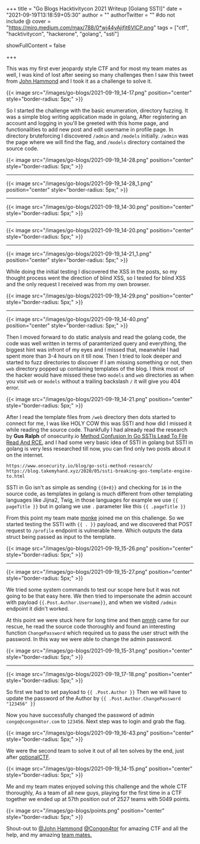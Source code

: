 +++
title = "Go Blogs Hacktivitycon 2021 Writeup [Golang SSTI]"
date = "2021-09-19T13:18:59+05:30"
author = ""
authorTwitter = "" #do not include @
cover = "https://miro.medium.com/max/788/0*wj44yAjifjt6VlCP.png"
tags = ["ctf", "hacktivitycon", "hackerone", "golang", "ssti"]

showFullContent = false

+++

This was my first ever jeopardy style CTF and for most my team mates as well, I was kind of lost after seeing so many challenges then I saw this tweet from [John Hammond](https://twitter.com/_JohnHammond) and I took it as a challenge to solve it. 

{{< image src="/images/go-blogs/2021-09-19_14-17.png" position="center" style="border-radius: 5px;" >}}





So I started the challenge with the basic enumeration, directory fuzzing. It was a simple blog writing application made in golang, After registering an account and logging in you'll be greeted with this home page, and functionalities to add new post and edit username in profile page. In directory bruteforcing I discovered `/admin` and `/models` initially. `/admin` was the page where we will find the flag, and `/models` directory contained the source code.

{{< image src="/images/go-blogs/2021-09-19_14-28.png" position="center" style="border-radius: 5px;" >}}

---

{{< image src="/images/go-blogs/2021-09-19_14-28_1.png" position="center" style="border-radius: 5px;" >}}

---

{{< image src="/images/go-blogs/2021-09-19_14-30.png" position="center" style="border-radius: 5px;" >}}

---

{{< image src="/images/go-blogs/2021-09-19_14-20.png" position="center" style="border-radius: 5px;" >}}

---

{{< image src="/images/go-blogs/2021-09-19_14-21_1.png" position="center" style="border-radius: 5px;" >}}



While doing the initial testing I discovered the XSS in the posts, so my thought process went the direction of blind XSS, so I tested for blind XSS and the only request I received was from my own browser. 

{{< image src="/images/go-blogs/2021-09-19_14-29.png" position="center" style="border-radius: 5px;" >}}

---

{{< image src="/images/go-blogs/2021-09-19_14-40.png" position="center" style="border-radius: 5px;" >}}

Then I moved forward to do static analysis and read the golang code, the code was well written in terms of paramterized query and everything, the biggest hint was infront of my eyes and I missed that, meanwhile I had spent more than 3-4 hours on it till now.
Then I tried to look deeper and started to fuzz directories to discover if I am missing something or not, then `web` directory popped up containing templates of the blog. I think most of the hacker would have missed these two `models` and `web` directories as when you visit `web` or `models` without a trailing backslash `/` it will give you 404 error.

{{< image src="/images/go-blogs/2021-09-19_14-21.png" position="center" style="border-radius: 5px;" >}}



After I read the template files from `/web` directory then dots started to connect for me, I was like HOLY COW this was SSTI and how did I missed it while reading the source code. Thankfully I had already read the research by **Gus Ralph** of onsecurity.io  [Method Confusion In Go SSTIs Lead To File Read And RCE.](https://www.onsecurity.io/blog/go-ssti-method-research/) and I had some very basic idea of SSTI in golang but SSTI in golang is very less researched till now, you can find only two posts about it on the internet.

```url
https://www.onsecurity.io/blog/go-ssti-method-research/
https://blog.takemyhand.xyz/2020/05/ssti-breaking-gos-template-engine-to.html
```

SSTI in Go isn't as simple as sending `{{8+8}}` and checking for `16` in the source code, as templates in golang is much different from other templating languages like Jijna2, Twig, in those languages for example we use `{{ pageTitle }}` but in golang we use `.` parameter  like this `{{ .pageTitle }}`

From this point my team mate [monke](https://twitter.com/pmofcats) joined me on this challenge.
So we started testing the SSTI with `{{ . }}` payload, and we discovered that POST request to `/profile` endpoint is vulnerable here. Which outputs the data struct being passed as input to the template.

{{< image src="/images/go-blogs/2021-09-19_15-26.png" position="center" style="border-radius: 5px;" >}}

---

{{< image src="/images/go-blogs/2021-09-19_15-27.png" position="center" style="border-radius: 5px;" >}}

We tried some system commands to test our scope here but it was not going to be that easy here. We then tried to impersonate the admin account with payload  `{{.Post.Author.Username}}`, and when we visited `/admin` endpoint it didn't worked.

At this point we were stuck here for long time and then [pmnh](https://twitter.com/h1pmnh) came for our rescue, he read the source code thoroughly and found an interesting function `ChangePassword` which required us to pass the user struct with the password. In this way we were able to change the admin password.

{{< image src="/images/go-blogs/2021-09-19_15-31.png" position="center" style="border-radius: 5px;" >}}

---

{{< image src="/images/go-blogs/2021-09-19_17-18.png" position="center" style="border-radius: 5px;" >}}

So first we had to set payload to `{{ .Post.Author }}`
Then we will have to update the password of the Author by `{{ .Post.Author.ChangePassword "123456" }}`

Now you have successfully changed the password of admin `congo@congon4tor.com` to `123456`.
Next step was to login and grab the flag.

{{< image src="/images/go-blogs/2021-09-19_16-43.png" position="center" style="border-radius: 5px;" >}}

We were the second team to solve it out of all ten solves by the end, just after [optionalCTF](https://twitter.com/optionalctf).

{{< image src="/images/go-blogs/2021-09-19_14-15.png" position="center" style="border-radius: 5px;" >}}

Me and my team mates enjoyed solving this challenge and the whole CTF thoroughly, As a team of all new guys, playing for the first time in a CTF together we ended up at 57th position out of 2527 teams with 5049 points.

{{< image src="/images/go-blogs/points.png" position="center" style="border-radius: 5px;" >}}



Shout-out to [@John Hammond](https://twitter.com/_JohnHammond) [@Congon4tor](https://twitter.com/Congon4tor) for amazing CTF and all the help, and my amazing [team mates.](https://ctf.hacktivitycon.com/teams/61) 
